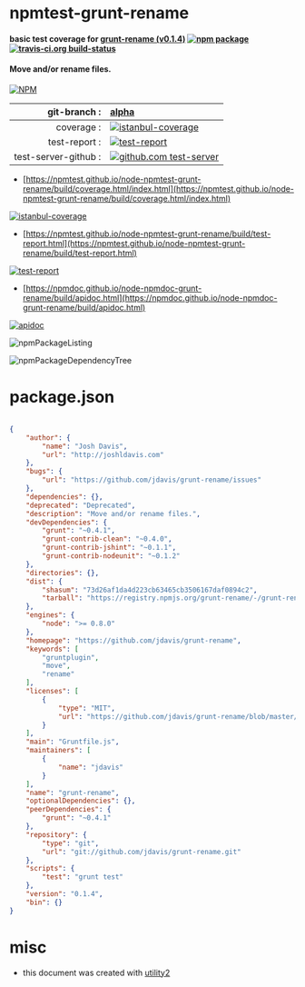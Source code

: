 # npmtest-grunt-rename

#### basic test coverage for  [grunt-rename (v0.1.4)](https://github.com/jdavis/grunt-rename)  [![npm package](https://img.shields.io/npm/v/npmtest-grunt-rename.svg?style=flat-square)](https://www.npmjs.org/package/npmtest-grunt-rename) [![travis-ci.org build-status](https://api.travis-ci.org/npmtest/node-npmtest-grunt-rename.svg)](https://travis-ci.org/npmtest/node-npmtest-grunt-rename)

#### Move and/or rename files.

[![NPM](https://nodei.co/npm/grunt-rename.png?downloads=true&downloadRank=true&stars=true)](https://www.npmjs.com/package/grunt-rename)

| git-branch : | [alpha](https://github.com/npmtest/node-npmtest-grunt-rename/tree/alpha)|
|--:|:--|
| coverage : | [![istanbul-coverage](https://npmtest.github.io/node-npmtest-grunt-rename/build/coverage.badge.svg)](https://npmtest.github.io/node-npmtest-grunt-rename/build/coverage.html/index.html)|
| test-report : | [![test-report](https://npmtest.github.io/node-npmtest-grunt-rename/build/test-report.badge.svg)](https://npmtest.github.io/node-npmtest-grunt-rename/build/test-report.html)|
| test-server-github : | [![github.com test-server](https://npmtest.github.io/node-npmtest-grunt-rename/GitHub-Mark-32px.png)](https://npmtest.github.io/node-npmtest-grunt-rename/build/app/index.html) | | build-artifacts : | [![build-artifacts](https://npmtest.github.io/node-npmtest-grunt-rename/glyphicons_144_folder_open.png)](https://github.com/npmtest/node-npmtest-grunt-rename/tree/gh-pages/build)|

- [https://npmtest.github.io/node-npmtest-grunt-rename/build/coverage.html/index.html](https://npmtest.github.io/node-npmtest-grunt-rename/build/coverage.html/index.html)

[![istanbul-coverage](https://npmtest.github.io/node-npmtest-grunt-rename/build/screenCapture.buildCi.browser.%252Ftmp%252Fbuild%252Fcoverage.lib.html.png)](https://npmtest.github.io/node-npmtest-grunt-rename/build/coverage.html/index.html)

- [https://npmtest.github.io/node-npmtest-grunt-rename/build/test-report.html](https://npmtest.github.io/node-npmtest-grunt-rename/build/test-report.html)

[![test-report](https://npmtest.github.io/node-npmtest-grunt-rename/build/screenCapture.buildCi.browser.%252Ftmp%252Fbuild%252Ftest-report.html.png)](https://npmtest.github.io/node-npmtest-grunt-rename/build/test-report.html)

- [https://npmdoc.github.io/node-npmdoc-grunt-rename/build/apidoc.html](https://npmdoc.github.io/node-npmdoc-grunt-rename/build/apidoc.html)

[![apidoc](https://npmdoc.github.io/node-npmdoc-grunt-rename/build/screenCapture.buildCi.browser.%252Ftmp%252Fbuild%252Fapidoc.html.png)](https://npmdoc.github.io/node-npmdoc-grunt-rename/build/apidoc.html)

![npmPackageListing](https://npmtest.github.io/node-npmtest-grunt-rename/build/screenCapture.npmPackageListing.svg)

![npmPackageDependencyTree](https://npmtest.github.io/node-npmtest-grunt-rename/build/screenCapture.npmPackageDependencyTree.svg)



# package.json

```json

{
    "author": {
        "name": "Josh Davis",
        "url": "http://joshldavis.com"
    },
    "bugs": {
        "url": "https://github.com/jdavis/grunt-rename/issues"
    },
    "dependencies": {},
    "deprecated": "Deprecated",
    "description": "Move and/or rename files.",
    "devDependencies": {
        "grunt": "~0.4.1",
        "grunt-contrib-clean": "~0.4.0",
        "grunt-contrib-jshint": "~0.1.1",
        "grunt-contrib-nodeunit": "~0.1.2"
    },
    "directories": {},
    "dist": {
        "shasum": "73d26af1da4d223cb63465cb3506167daf0894c2",
        "tarball": "https://registry.npmjs.org/grunt-rename/-/grunt-rename-0.1.4.tgz"
    },
    "engines": {
        "node": ">= 0.8.0"
    },
    "homepage": "https://github.com/jdavis/grunt-rename",
    "keywords": [
        "gruntplugin",
        "move",
        "rename"
    ],
    "licenses": [
        {
            "type": "MIT",
            "url": "https://github.com/jdavis/grunt-rename/blob/master/LICENSE-MIT"
        }
    ],
    "main": "Gruntfile.js",
    "maintainers": [
        {
            "name": "jdavis"
        }
    ],
    "name": "grunt-rename",
    "optionalDependencies": {},
    "peerDependencies": {
        "grunt": "~0.4.1"
    },
    "repository": {
        "type": "git",
        "url": "git://github.com/jdavis/grunt-rename.git"
    },
    "scripts": {
        "test": "grunt test"
    },
    "version": "0.1.4",
    "bin": {}
}
```



# misc
- this document was created with [utility2](https://github.com/kaizhu256/node-utility2)
